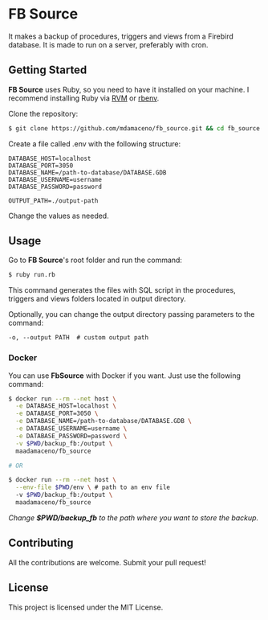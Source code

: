# FB Source

It makes a backup of procedures, triggers and views from a Firebird database. It is made to run on a server, preferably with cron.

## Getting Started

**FB Source** uses Ruby, so you need to have it installed on your machine. I recommend installing Ruby via [RVM](https://rvm.io/) or [rbenv](https://github.com/rbenv/rbenv).

Clone the repository:

``` bash
$ git clone https://github.com/mdamaceno/fb_source.git && cd fb_source
```

Create a file called .env with the following structure:

```
DATABASE_HOST=localhost
DATABASE_PORT=3050
DATABASE_NAME=/path-to-database/DATABASE.GDB
DATABASE_USERNAME=username
DATABASE_PASSWORD=password

OUTPUT_PATH=./output-path
```

Change the values as needed.

## Usage

Go to **FB Source**'s root folder and run the command:

``` bash
$ ruby run.rb
```

This command generates the files with SQL script in the procedures, triggers and views folders located in output directory.

Optionally, you can change the output directory passing parameters to the command:

```
-o, --output PATH  # custom output path
```

### Docker

You can use **FbSource** with Docker if you want. Just use the following command:

``` bash
$ docker run --rm --net host \
  -e DATABASE_HOST=localhost \
  -e DATABASE_PORT=3050 \
  -e DATABASE_NAME=/path-to-database/DATABASE.GDB \
  -e DATABASE_USERNAME=username \
  -e DATABASE_PASSWORD=password \
  -v $PWD/backup_fb:/output \
  maadamaceno/fb_source

# OR

$ docker run --rm --net host \
  --env-file $PWD/env \ # path to an env file
  -v $PWD/backup_fb:/output \
  maadamaceno/fb_source

```

*Change **$PWD/backup_fb** to the path where you want to store the backup.*

## Contributing

All the contributions are welcome. Submit your pull request!

## License

This project is licensed under the MIT License.
